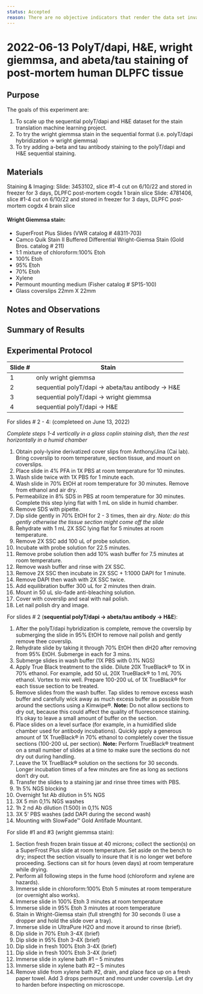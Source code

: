 ```yaml
---
status: Accepted
reason: There are no objective indicators that render the data set invalid or suspect.
---
```


# 2022-06-13 PolyT/dapi, H&E, wright giemmsa, and abeta/tau staining of post-mortem human DLPFC tissue

## Purpose
The goals of this experiment are:
1. To scale up the sequential polyT/dapi and H&E dataset for the stain translation machine learning project. 
2. To try the wright giemmsa stain in the sequential format (i.e. polyT/dapi hybridization -> wright giemmsa)
3. To try adding a-beta and tau antibody staining to the polyT/dapi and H&E sequential staining. 

## Materials

Staining & Imaging: 
Slide: 3453102, slice #1-4 cut on 6/10/22 and stored in freezer for 3 days, DLPFC post-mortem cogdx 1 brain slice
Slide: 4781406, slice #1-4 cut on 6/10/22 and stored in freezer for 3 days, DLPFC post-mortem cogdx 4 brain slice

#### Wright Giemmsa stain: 
- SuperFrost Plus Slides (VWR catalog # 48311-703)
- Camco Quik Stain II Buffered Differential Wright-Giemsa Stain (Gold Bros. catalog # 211)
- 1:1 mixture of chloroform:100% Etoh
- 100% Etoh
- 95% Etoh
- 70% Etoh
- Xylene
- Permount mounting medium (Fisher catalog # SP15-100)
- Glass coverslips 22mm X 22mm

## Notes and Observations

## Summary of Results


## Experimental Protocol

| Slide # |       Stain        | 
| ------- | ------------------ |
|    1    | only wright giemmsa|
|    2    | sequential polyT/dapi -> abeta/tau antibody -> H&E |
|    3    | sequential polyT/dapi -> wright giemmsa |
|    4    | sequential polyT/dapi -> H&E |

For slides # 2 - 4: (completeed on June 13, 2022)

*Complete steps 1-4 vertically in a glass coplin staining dish, then the rest horizontally in a humid chamber*
1. Obtain poly-lysine derivatized cover slips from Anthony/Jina (Cai lab). Bring coverslip to room temperature, section tissue, and mount on coverslips.
2. Place slide in 4% PFA in 1X PBS at room temperature for 10 minutes.
3. Wash slide twice with 1X PBS for 1 minute each.
4. Wash slide in 70% EtOH at room temperature for 30 minutes. Remove from ethanol and air dry.
5. Permeabilize in 8% SDS in PBS at room temperature for 30 minutes. Complete this step lying flat with 1 mL on slide in humid chamber. 
6. Remove SDS with pipette. 
7. Dip slide gently in 70% EtOH for 2 - 3 times, then air dry. *Note: do this gently otherwise the tissue section might come off the slide*
8. Rehydrate with 1 mL 2X SSC lying flat for 5 minutes at room temperature. 
9. Remove 2X SSC  add 100 uL of probe solution. 
10. Incubate with probe solution for 22.5 minutes.
11. Remove probe solution then add 10% wash buffer for 7.5 minutes at room temperature. 
12. Remove wash buffer and rinse with 2X SSC. 
13. Remove 2X SSC then incubate in 2X SSC + 1:1000 DAPI for 1 minute.
14. Remove DAPI then wash with 2X SSC twice.
15. Add equilibration buffer 300 uL for 2 minutes then drain.
16. Mount in 50 uL slo-fade anti-bleaching solution.
17. Cover with coverslip and seal with nail polish. 
18. Let nail polish dry and image.

For slides # 2 (**sequential polyT/dapi -> abeta/tau antibody -> H&E**): 
1. After the polyT/dapi hybridization is complete, remove the coverslip by submerging the slide in 95% EtOH to remove nail polish and gently remove thee coverslip. 
2. Rehydrate slide by taking it through 70% EtOH then dH20 after removing from 95% EtOH. Submerge in each for 3 mins.
3. Submerge slides in wash buffer (1X PBS with 0.1% NGS)
4. Apply True Black treatment to the slide. Dilute 20X TrueBlack® to 1X in 70% ethanol. For example, add 50 uL 20X TrueBlack® to 1 mL 70% ethanol. Vortex to mix well. Prepare 100-200 uL of 1X TrueBlack® for each tissue section to be treated.
5. Remove slides from the wash buffer. Tap slides to remove excess wash buffer and carefully wick away as much excess buffer as possible from around the sections using a Kimwipe®. **Note:** Do not allow sections to dry out, because this could affect the quality of fluorescence staining. It’s okay to leave a small amount of buffer on the section.
7. Place slides on a level surface (for example, in a humidified slide chamber used for antibody incubations). Quickly apply a generous amount of 1X TrueBlack® in 70% ethanol to completely cover the tissue sections (100-200 uL per section). **Note:** Perform TrueBlack® treatment on a small number of slides at a time to make sure the sections do not dry out during handling.
8. Leave the 1X TrueBlack® solution on the sections for 30 seconds. Longer incubation times of a few minutes are fine as long as sections don’t dry out.
9. Transfer the slides to a staining jar and rinse three times with PBS.
10. 1h 5% NGS blocking
11. Overnight 1st Ab dilution in 5% NGS
12. 3X 5 min 0,1% NGS washes
13. 1h 2 nd Ab dilution (1:500) in 0,1% NGS
14. 3X 5' PBS washes (add DAPI during the second wash)
15. Mounting with SlowFade™ Gold Antifade Mountant.

For slide #1 and #3 (wright giemmsa stain):
1. Section fresh frozen brain tissue at 40 microns; collect the section(s) on a SuperFrost Plus slide at room temperature. Set aside on the bench to dry; inspect the section visually to insure that it is no longer wet before proceeding. Sections can sit for hours (even days) at room temperature while drying.
2. Perform all following steps in the fume hood (chloroform and xylene are hazards).
3. Immerse slide in chloroform:100% Etoh 5 minutes at room temperature (or overnight also works).
4. Immerse slide in 100% Etoh 3 minutes at room temperature
5. Immerse slide in 95% Etoh 3 minutes at room temperature
6. Stain in Wright-Giemsa stain (full strength) for 30 seconds (I use a dropper and hold the slide over a tray).
7. Immerse slide in UltraPure H2O and move it around to rinse (brief).
8. Dip slide in 70% Etoh 3-4X (brief)
9. Dip slide in 95% Etoh 3-4X (brief)
10. Dip slide in fresh 100% Etoh 3-4X (brief)
11. Dip slide in fresh 100% Etoh 3-4X (brief)
12. Immerse slide in xylene bath #1 – 5 minutes
13. Immerse slide in xylene bath #2 – 5 minutes
14. Remove slide from xylene bath #2, drain, and place face up on a fresh paper towel. Add 3 drops permount and mount under coverslip. Let dry to harden before inspecting on microscope.
